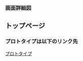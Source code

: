 ### 画面詳細図
## トップページ
### プロトタイプは以下のリンク先
[プロトタイプ](https://www.figma.com/file/ehNykJaNhrLFyaSn60GLLv/Untitled?node-id=0%3A1)
